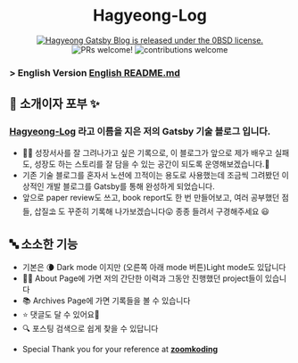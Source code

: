 <h1 align="center">
  Hagyeong-Log
</h1>

<p align="center">
  <a href="https://github.com/hagyeonglee/hagyeonglee.github.io/blob/master/LICENSE">
    <img src="https://img.shields.io/badge/license-0BSD-blue.svg" alt="Hagyeong Gatsby Blog is released under the 0BSD license." />
  </a>
  <img src="https://img.shields.io/badge/PRs-welcome-brightgreen.svg" alt="PRs welcome!" />
  <img src="https://img.shields.io/badge/contributions-welcome-brightgreen.svg?style=flat" alt="contributions welcome" />
</p>

### > English Version [**English README.md**](https://github.com/hagyeonglee/hagyeonglee.github.io/blob/master/README.en.md)

## 👋 소개이자 포부 ✨
### [**Hagyeong-Log**](https://hagyeonglee.github.io) 라고 이름을 지은 저의 Gatsby 기술 블로그 입니다. 
- 🧗‍♀️ 성장서사를 잘 그려나가고 싶은 기록으로, 이 블로그가 앞으로 제가 배우고 실패도, 성장도 하는 스토리를 잘 담을 수 있는 공간이 되도록 운영해보겠습니다.🙌 
- 기존 기술 블로그를 혼자서 노션에 끄적이는 용도로 사용했는데 조금씩 그려봤던 이상적인 개발 블로그를 Gatsby를 통해 완성하게 되었습니다.
- 앞으로 paper review도 쓰고, book report도 한 번 만들어보고, 여러 공부했던 점들, 삽질⛱️ 도 꾸준히 기록해 나가보겠습니다😛 종종 들려서 구경해주세요 😃  

## :abc: 소소한 기능
- 기본은 🌘 Dark mode 이지만 (오른쪽 아래 mode 버튼)Light mode도 있답니다
- 👨‍💻 About Page에 가면 저의 간단한 이력과 그동안 진행했던 project들이 있습니다
- 📚 Archives Page에 가면 기록들을 볼 수 있습니다
- ⭐️ 댓글도 달 수 있어요💬
- 🔍 포스팅 검색으로 쉽게 찾을 수 있답니다

<!-- ![Gyoong-learning](/static/preview.png) -->

- Special Thank you for your reference at [**zoomkoding**](https://github.com/zoomkoding) 
